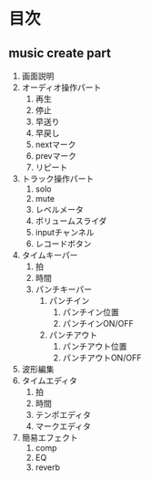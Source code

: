 # 目次

## music create part
1. 画面説明
2. オーディオ操作パート
    1. 再生
    2. 停止
    3. 早送り
    4. 早戻し
    5. nextマーク
    6. prevマーク
    7. リピート
3. トラック操作パート
    1. solo
    2. mute
    3. レベルメータ
    4. ボリュームスライダ
    5. inputチャンネル
    6. レコードボタン
4. タイムキーパー
    1. 拍
    2. 時間
    3. パンチキーパー
        1. パンチイン
            1. パンチイン位置
            2. パンチインON/OFF
        2. パンチアウト
            1. パンチアウト位置
            2. パンチアウトON/OFF
5. 波形編集
6. タイムエディタ
    1. 拍
    2. 時間
    3. テンポエディタ
    4. マークエディタ
7. 簡易エフェクト
    1. comp
    2. EQ
    3. reverb
